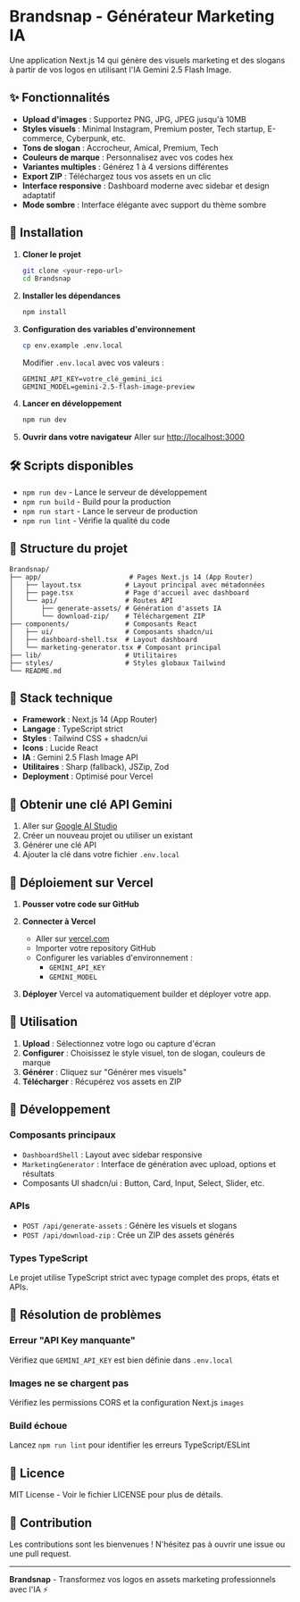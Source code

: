 # Brandsnap - Générateur Marketing IA

Une application Next.js 14 qui génère des visuels marketing et des slogans à partir de vos logos en utilisant l'IA Gemini 2.5 Flash Image.

## ✨ Fonctionnalités

- **Upload d'images** : Supportez PNG, JPG, JPEG jusqu'à 10MB
- **Styles visuels** : Minimal Instagram, Premium poster, Tech startup, E-commerce, Cyberpunk, etc.
- **Tons de slogan** : Accrocheur, Amical, Premium, Tech
- **Couleurs de marque** : Personnalisez avec vos codes hex
- **Variantes multiples** : Générez 1 à 4 versions différentes
- **Export ZIP** : Téléchargez tous vos assets en un clic
- **Interface responsive** : Dashboard moderne avec sidebar et design adaptatif
- **Mode sombre** : Interface élégante avec support du thème sombre

## 🚀 Installation

1. **Cloner le projet**
   ```bash
   git clone <your-repo-url>
   cd Brandsnap
   ```

2. **Installer les dépendances**
   ```bash
   npm install
   ```

3. **Configuration des variables d'environnement**
   ```bash
   cp env.example .env.local
   ```
   
   Modifier `.env.local` avec vos valeurs :
   ```
   GEMINI_API_KEY=votre_clé_gemini_ici
   GEMINI_MODEL=gemini-2.5-flash-image-preview
   ```

4. **Lancer en développement**
   ```bash
   npm run dev
   ```

5. **Ouvrir dans votre navigateur**
   Aller sur [http://localhost:3000](http://localhost:3000)

## 🛠️ Scripts disponibles

- `npm run dev` - Lance le serveur de développement
- `npm run build` - Build pour la production
- `npm run start` - Lance le serveur de production
- `npm run lint` - Vérifie la qualité du code

## 📁 Structure du projet

```
Brandsnap/
├── app/                      # Pages Next.js 14 (App Router)
│   ├── layout.tsx           # Layout principal avec métadonnées
│   ├── page.tsx             # Page d'accueil avec dashboard
│   └── api/                 # Routes API
│       ├── generate-assets/ # Génération d'assets IA
│       └── download-zip/    # Téléchargement ZIP
├── components/              # Composants React
│   ├── ui/                  # Composants shadcn/ui
│   ├── dashboard-shell.tsx  # Layout dashboard
│   └── marketing-generator.tsx # Composant principal
├── lib/                     # Utilitaires
├── styles/                  # Styles globaux Tailwind
└── README.md
```

## 🎨 Stack technique

- **Framework** : Next.js 14 (App Router)
- **Langage** : TypeScript strict
- **Styles** : Tailwind CSS + shadcn/ui
- **Icons** : Lucide React
- **IA** : Gemini 2.5 Flash Image API
- **Utilitaires** : Sharp (fallback), JSZip, Zod
- **Deployment** : Optimisé pour Vercel

## 🔑 Obtenir une clé API Gemini

1. Aller sur [Google AI Studio](https://aistudio.google.com/)
2. Créer un nouveau projet ou utiliser un existant
3. Générer une clé API
4. Ajouter la clé dans votre fichier `.env.local`

## 🚀 Déploiement sur Vercel

1. **Pousser votre code sur GitHub**

2. **Connecter à Vercel**
   - Aller sur [vercel.com](https://vercel.com)
   - Importer votre repository GitHub
   - Configurer les variables d'environnement :
     - `GEMINI_API_KEY`
     - `GEMINI_MODEL`

3. **Déployer**
   Vercel va automatiquement builder et déployer votre app.

## 🎯 Utilisation

1. **Upload** : Sélectionnez votre logo ou capture d'écran
2. **Configurer** : Choisissez le style visuel, ton de slogan, couleurs de marque
3. **Générer** : Cliquez sur "Générer mes visuels" 
4. **Télécharger** : Récupérez vos assets en ZIP

## 🔧 Développement

### Composants principaux

- `DashboardShell` : Layout avec sidebar responsive
- `MarketingGenerator` : Interface de génération avec upload, options et résultats
- Composants UI shadcn/ui : Button, Card, Input, Select, Slider, etc.

### APIs

- `POST /api/generate-assets` : Génère les visuels et slogans
- `POST /api/download-zip` : Crée un ZIP des assets générés

### Types TypeScript

Le projet utilise TypeScript strict avec typage complet des props, états et APIs.

## 🐛 Résolution de problèmes

### Erreur "API Key manquante"
Vérifiez que `GEMINI_API_KEY` est bien définie dans `.env.local`

### Images ne se chargent pas
Vérifiez les permissions CORS et la configuration Next.js `images`

### Build échoue
Lancez `npm run lint` pour identifier les erreurs TypeScript/ESLint

## 📄 Licence

MIT License - Voir le fichier LICENSE pour plus de détails.

## 🤝 Contribution

Les contributions sont les bienvenues ! N'hésitez pas à ouvrir une issue ou une pull request.

---

**Brandsnap** - Transformez vos logos en assets marketing professionnels avec l'IA ⚡
